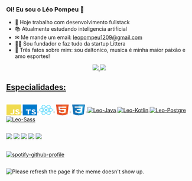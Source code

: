 ### Oi! Eu sou o Léo Pompeu 👋

- 💼 Hoje trabalho com desenvolvimento fullstack
- 📚 Atualmente estudando inteligencia artificial
- ✉ Me mande um email: leopompeu1209@gmail.com
- 👨‍💼 Sou fundador e faz tudo da startup Littera
- 🤠 Três fatos sobre mim: sou daltonico, musica é minha maior paixão e amo esportes!

<div align="center">
  <a href="https://github.com/leopompeu">
  <img height="180em" src="https://github-readme-stats.vercel.app/api?username=leopompeu&show_icons=true&theme=tokyonight&include_all_commits=true&count_private=true"/>
  <img height="180em" src="https://github-readme-stats.vercel.app/api/top-langs/?username=leopompeu&layout=compact&langs_count=5&theme=tokyonight"/>
</div>
    
## Especialidades:
<div style="display: inline_block"><br>
  <img align="center" alt="Leo-Js" height="30" width="40" src="https://raw.githubusercontent.com/devicons/devicon/master/icons/javascript/javascript-plain.svg">
  <img align="center" alt="Leo-Ts" height="30" width="40" src="https://raw.githubusercontent.com/devicons/devicon/master/icons/typescript/typescript-plain.svg">
  <img align="center" alt="Leo-React" height="30" width="40" src="https://raw.githubusercontent.com/devicons/devicon/master/icons/react/react-original.svg">
  <img align="center" alt="Leo-HTML" height="30" width="40" src="https://raw.githubusercontent.com/devicons/devicon/master/icons/html5/html5-original.svg">
  <img align="center" alt="Leo-CSS" height="30" width="40" src="https://raw.githubusercontent.com/devicons/devicon/master/icons/css3/css3-original.svg">
  <img align="center" alt="Leo-Java" height="30" width="40" src="https://cdn.jsdelivr.net/gh/devicons/devicon/icons/java/java-original.svg" />
  <img align="center" alt="Leo-Kotlin" height="30" width="40" src="https://cdn.jsdelivr.net/gh/devicons/devicon/icons/kotlin/kotlin-original.svg" />
  <img align="center" alt="Leo-Postgre" height="30" width="40" src="https://cdn.jsdelivr.net/gh/devicons/devicon/icons/postgresql/postgresql-original.svg" />  
  <img align="center" alt="Leo-Sass" height="30" width="40" src="https://cdn.jsdelivr.net/gh/devicons/devicon/icons/sass/sass-original.svg" />          
</div>

  ##

<div> 
  <a href="https://www.youtube.com/channel/UCJgmdPkHFwl0VPprYVNPwaA" target="_blank"><img src="https://img.shields.io/badge/YouTube-FF0000?style=for-the-badge&logo=youtube&logoColor=white" target="_blank"></a>
  <a href="https://instagram.com/leopompeu1234" target="_blank"><img src="https://img.shields.io/badge/-Instagram-%23E4405F?style=for-the-badge&logo=instagram&logoColor=white" target="_blank"></a>
 	<a href="https://www.twitch.tv/leozinhodatwitch" target="_blank"><img src="https://img.shields.io/badge/Twitch-9146FF?style=for-the-badge&logo=twitch&logoColor=white" target="_blank"></a>
  <a href = "mailto:leopompeu1209@gmail.com"><img src="https://img.shields.io/badge/-Gmail-%23333?style=for-the-badge&logo=gmail&logoColor=white" target="_blank"></a>
  <a href="https://www.linkedin.com/in/leo-pompeu" target="_blank"><img src="https://img.shields.io/badge/-LinkedIn-%230077B5?style=for-the-badge&logo=linkedin&logoColor=white" target="_blank"></a> 
  
</div>

##

[![spotify-github-profile](https://spotify-github-profile.vercel.app/api/view?uid=223agfxhocqssi3t7tfp6ogna&cover_image=true&theme=compact&show_offline=false&background_color=121212&interchange=true)](https://spotify-github-profile.vercel.app/api/view?uid=223agfxhocqssi3t7tfp6ogna&redirect=true)

##

<img src='URL' title="Meme" alt="Please refresh the page if the meme doesn't show up.">
